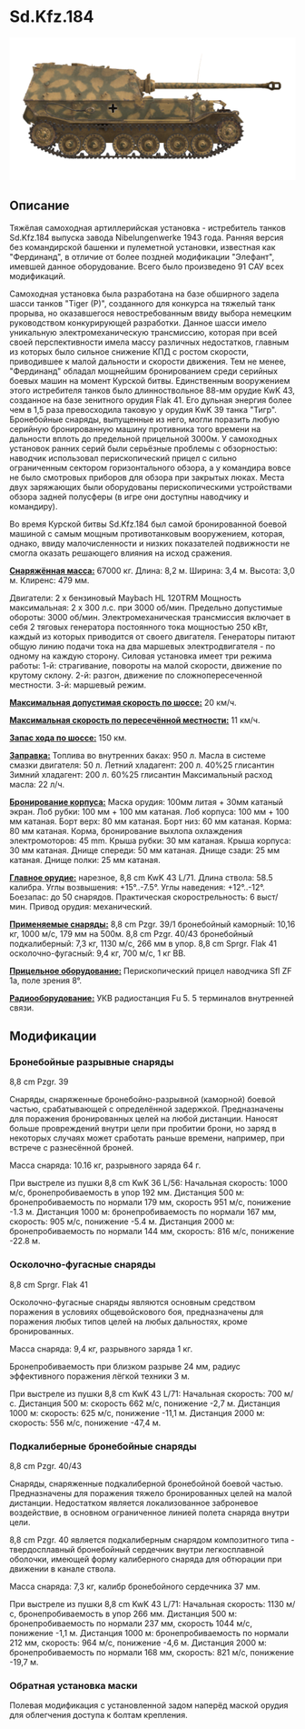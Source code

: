 # Sd.Kfz.184

![_sdkfz184](../images/_sdkfz184.png)

## Описание

Тяжёлая самоходная артиллерийская установка - истребитель танков Sd.Kfz.184 выпуска завода Nibelungenwerke 1943 года. Ранняя версия без командирской башенки и пулеметной установки, известная как "Фердинанд", в отличие от более поздней модификации "Элефант", имевшей данное оборудование. Всего было произведено 91 САУ всех модификаций.

Самоходная установка была разработана на базе обширного задела шасси танков "Tiger (P)", созданного для конкурса на тяжелый танк прорыва, но оказавшегося невостребованным ввиду выбора немецким руководством конкурирующей разработки. Данное шасси имело уникальную электромеханическую трансмиссию, которая при всей своей перспективности имела массу различных недостатков, главным из которых было сильное снижение КПД с ростом скорости, приводившее к малой дальности и скорости движения. Тем не менее, "Фердинанд" обладал мощнейшим бронированием среди серийных боевых машин на момент Курской битвы. Единственным вооружением этого истребителя танков было длинноствольное 88-мм орудие KwK 43, созданное на базе зенитного орудия Flak 41. Его дульная энергия более чем в 1,5 раза превосходила таковую у орудия KwK 39 танка "Тигр". Бронебойные снаряды, выпущенные из него, могли поразить любую серийную бронированную машину противника того времени на дальности вплоть до предельной прицельной 3000м. У самоходных  установок ранних серий были серьёзные проблемы с обзорностью: наводчик использовал перископический прицел с сильно ограниченным сектором горизонтального обзора, а у командира вовсе не было смотровых приборов для обзора при закрытых люках.  Места двух заряжающих были оборудованы перископическими устройствами обзора задней полусферы (в игре они доступны наводчику и командиру).

Во время Курской битвы Sd.Kfz.184 был самой бронированной боевой машиной с самым мощным противотанковым вооружением, которая, однако, ввиду малочисленности и низких показателей подвижности не смогла оказать решающего влияния на исход сражения.

<b><u>Снаряжённая масса:</u></b> 67000 кг.
Длина: 8,2 м.
Ширина: 3,4 м.
Высота: 3,0 м.
Клиренс: 479 мм.

Двигатели: 2 x бензиновый Maybach HL 120TRM
Мощность максимальная: 2 x 300 л.с. при 3000 об/мин.
Предельно допустимые обороты: 3000 об/мин.
Электромеханическая трансмиссия включает в себя 2 тяговых генератора постоянного тока мощностью 250 кВт, каждый из которых приводится от своего двигателя. Генераторы питают общую линию подачи тока на два маршевых электродвигателя - по одному на каждую сторону.
Силовая установка имеет три режима работы:
1-й: страгивание, повороты на малой скорости, движение по крутому склону.
2-й: разгон, движение по сложнопересеченной местности.
3-й: маршевый режим.

<b><u>Максимальная допустимая скорость по шоссе:</u></b> 20 км/ч.

<b><u>Максимальная скорость по пересечённой местности:</u></b> 11 км/ч.

<b><u>Запас хода по шоссе:</u></b> 150 км.

<b><u>Заправка:</u></b>
Топлива во внутренних баках: 950 л.
Масла в системе смазки двигателя: 50 л.
Летний хладагент: 200 л. 40%25 глисантин
Зимний хладагент: 200 л. 60%25 глисантин
Максимальный расход масла: 22 л/ч.

<b><u>Бронирование корпуса:</u></b>
Маска орудия: 100мм литая + 30мм катаный экран.
Лоб рубки: 100 мм + 100 мм катаная.
Лоб корпуса: 100 мм + 100 мм катаная.
Борт верх: 80 мм катаная.
Борт низ: 60 мм катаная.
Корма: 80 мм катаная.
Корма, бронирование выхлопа охлаждения электромоторов: 45 mm.
Крыша рубки: 30 мм катаная.
Крыша корпуса: 30 мм катаная.
Днище спереди: 50 мм катаная.
Днище сзади: 25 мм катаная.
Днище полки: 25 мм катаная.

<b><u>Главное орудие:</u></b> нарезное, 8,8 cm KwK 43 L/71.
Длина ствола: 58.5 калибра.
Углы возвышения: +15°..-7.5°.
Углы наведения: +12°..-12°.
Боезапас: до 50 снарядов.
Практическая скорострельность: 6 выст/мин.
Привод орудия: механический.

<b><u>Применяемые снаряды:</u></b>
8,8 cm Pzgr. 39/1 бронебойный каморный: 10,16 кг, 1000 м/с, 179 мм на 500м.
8,8 cm Pzgr. 40/43 бронебойный подкалиберный: 7,3 кг, 1130 м/с, 266 мм в упор.
8,8 cm Sprgr. Flak 41 осколочно-фугасный: 9,4 кг, 700 м/с, 1 кг ВВ.

<b><u>Прицельное оборудование:</u></b>
Перископический прицел наводчика Sfl ZF 1a, поле зрения 8°.

<b><u>Радиооборудование:</u></b>
УКВ радиостанция Fu 5.
5 терминалов внутренней связи.

## Модификации

### Бронебойные разрывные снаряды

8,8 cm Pzgr. 39

Снаряды, снаряженные бронебойно-разрывной (каморной) боевой частью, срабатывающей с определённой задержкой. Предназначены для поражения бронированных целей на любой дистанции. Наносят больше провреждений внутри цели при пробитии брони, но заряд в некоторых случаях может сработать раньше времени, например, при встрече с разнесённой броней.

Масса снаряда: 10.16 кг, разрывного заряда 64 г.

При выстреле из пушки 8,8 cm KwK 36 L/56:
Начальная скорость: 1000 м/с, бронепробиваемость в упор 192 мм.
Дистанция 500 м: бронепробиваемость по нормали 179 мм, скорость 951 м/с, понижение -1.3 м.
Дистанция 1000 м: бронепробиваемость по нормали 167 мм, скорость: 905 м/с, понижение -5.4 м.
Дистанция 2000 м: бронепробиваемость по нормали 144 мм, скорость: 816 м/с, понижение -22.8 м.
### Осколочно-фугасные снаряды

8,8 cm Sprgr. Flak 41

Осколочно-фугасные снаряды являются основным средством поражения в условиях общевойскового боя, предназначены для поражения любых типов целей на любых дальностях, кроме бронированных.

Масса снаряда: 9,4 кг, разрывного заряда 1 кг.

Бронепробиваемость при близком разрыве 24 мм, радиус эффективного поражения лёгкой техники 3 м.

При выстреле из пушки 8,8 cm KwK 43 L/71:
Начальная скорость: 700 м/с.
Дистанция 500 м: скорость 662 м/с, понижение -2,7 м.
Дистанция 1000 м: скорость: 625 м/с, понижение -11,1 м.
Дистанция 2000 м: скорость: 556 м/с, понижение -47,4 м.
### Подкалиберные бронебойные снаряды

8,8 cm Pzgr. 40/43

Снаряды, снаряженные подкалиберной бронебойной боевой частью. Предназначены для поражения тяжело бронированных целей на малой дистанции. Недостатком является локализованное заброневое воздействие, в основном ограниченное линией полета снаряда внутри цели.

8,8 cm Pzgr. 40 является подкалиберным снарядом композитного типа - твердосплавный бронебойный сердечник внутри легкосплавной оболочки, имеющей форму калиберного снаряда для обтюрации при движении в канале ствола.

Масса снаряда: 7,3 кг, калибр бронебойного сердечника 37 мм.

При выстреле из пушки 8,8 cm KwK 43 L/71:
Начальная скорость: 1130 м/с, бронепробиваемость в упор 266 мм.
Дистанция 500 м: бронепробиваемость по нормали 237 мм, скорость 1044 м/с, понижение -1,1 м.
Дистанция 1000 м: бронепробиваемость по нормали 212 мм, скорость: 964 м/с, понижение -4,6 м.
Дистанция 2000 м: бронепробиваемость по нормали 168 мм, скорость: 821 м/с, понижение -19,7 м.
### Обратная установка маски

Полевая модификация с установленной задом наперёд маской орудия для облегчения доступа к болтам крепления.
